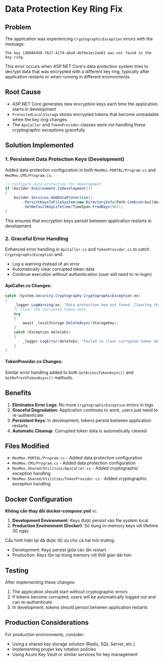 # Data Protection Key Ring Fix

## Problem

The application was experiencing `CryptographicException` errors with the message:

```
The key {d8884450-7827-4174-a6a9-4bf6e1ec2ae6} was not found in the key ring.
```

This error occurs when ASP.NET Core's data protection system tries to decrypt data that was encrypted with a different key ring, typically after application restarts or when running in different environments.

## Root Cause

-   ASP.NET Core generates new encryption keys each time the application starts in development
-   `ProtectedLocalStorage` stores encrypted tokens that become unreadable when the key ring changes
-   The `ApiCaller` and `TokenProvider` classes were not handling these cryptographic exceptions gracefully

## Solution Implemented

### 1. Persistent Data Protection Keys (Development)

Added data protection configuration in both `MeoMeo.PORTAL/Program.cs` and `MeoMeo.CMS/Program.cs`:

```csharp
// Configure data protection for development
if (builder.Environment.IsDevelopment())
{
    builder.Services.AddDataProtection()
        .PersistKeysToFileSystem(new DirectoryInfo(Path.Combine(builder.Environment.ContentRootPath, "DataProtection-Keys")))
        .SetDefaultKeyLifetime(TimeSpan.FromDays(90));
}
```

This ensures that encryption keys persist between application restarts in development.

### 2. Graceful Error Handling

Enhanced error handling in `ApiCaller.cs` and `TokenProvider.cs` to catch `CryptographicException` and:

-   Log a warning instead of an error
-   Automatically clear corrupted token data
-   Continue execution without authentication (user will need to re-login)

#### ApiCaller.cs Changes:

```csharp
catch (System.Security.Cryptography.CryptographicException ex)
{
    _logger.LogWarning(ex, "Data protection key not found. Clearing stored tokens and continuing without authentication.");
    // Clear the corrupted token data
    try
    {
        await _localStorage.DeleteAsync(StorageKey);
    }
    catch (Exception deleteEx)
    {
        _logger.LogError(deleteEx, "Failed to clear corrupted token data");
    }
}
```

#### TokenProvider.cs Changes:

Similar error handling added to both `GetAccessTokenAsync()` and `GetRefreshTokenAsync()` methods.

## Benefits

1. **Eliminates Error Logs**: No more `CryptographicException` errors in logs
2. **Graceful Degradation**: Application continues to work, users just need to re-authenticate
3. **Persistent Keys**: In development, tokens persist between application restarts
4. **Automatic Cleanup**: Corrupted token data is automatically cleared

## Files Modified

-   `MeoMeo.PORTAL/Program.cs` - Added data protection configuration
-   `MeoMeo.CMS/Program.cs` - Added data protection configuration
-   `MeoMeo.Shared/Utilities/ApiCaller.cs` - Added cryptographic exception handling
-   `MeoMeo.Shared/Utilities/TokenProvider.cs` - Added cryptographic exception handling

## Docker Configuration

**Không cần thay đổi docker-compose.yml** vì:

1. **Development Environment**: Keys được persist vào file system local
2. **Production Environment (Docker)**: Sử dụng in-memory keys với lifetime 30 ngày

Cấu hình hiện tại đã được tối ưu cho cả hai môi trường:

-   Development: Keys persist giữa các lần restart
-   Production: Keys tồn tại trong memory với thời gian dài hơn

## Testing

After implementing these changes:

1. The application should start without cryptographic errors
2. If tokens become corrupted, users will be automatically logged out and can re-authenticate
3. In development, tokens should persist between application restarts

## Production Considerations

For production environments, consider:

-   Using a shared key storage solution (Redis, SQL Server, etc.)
-   Implementing proper key rotation policies
-   Using Azure Key Vault or similar services for key management

